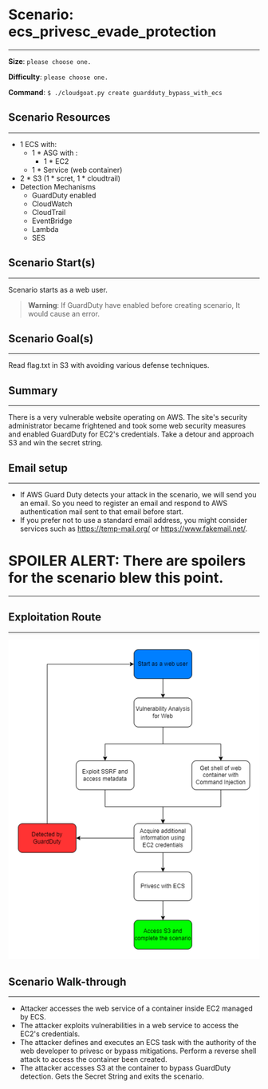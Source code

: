 # Scenario: ecs_privesc_evade_protection

---

**Size**: `please choose one.`

**Difficulty**: `please choose one.`

**Command**: `$ ./cloudgoat.py create guardduty_bypass_with_ecs`

## Scenario Resources

---

- 1 ECS with:
    - 1 * ASG with :
        - 1 * EC2
    - 1 * Service (web container)
- 2 * S3 (1 * scret, 1 * cloudtrail)
- Detection Mechanisms
  - GuardDuty enabled
  - CloudWatch
  - CloudTrail
  - EventBridge
  - Lambda
  - SES

## Scenario Start(s)

---

Scenario starts as a web user.

> **Warning**: If GuardDuty have enabled before creating scenario, It would cause an error.

## Scenario Goal(s)

---

Read flag.txt in S3 with avoiding various defense techniques.

## Summary

---

There is a very vulnerable website operating on AWS. The site's security administrator became frightened and took some web security measures and enabled GuardDuty for EC2's credentials. Take a detour and approach S3 and win the secret string.

## Email setup

---
 
- If AWS Guard Duty detects your attack in the scenario, we will send you an email. So you need to register an email and respond to AWS authentication mail sent to that email before start.
- If you prefer not to use a standard email address, you might consider services such as https://temp-mail.org/ or https://www.fakemail.net/.

# SPOILER ALERT: There are spoilers for the scenario blew this point.

---

## Exploitation Route

---

![Scenario Route(s)](assets/diagram.png)

## Scenario Walk-through

---

- Attacker accesses the web service of a container inside EC2 managed by ECS.
- The attacker exploits vulnerabilities in a web service to access the EC2's credentials.
- The attacker defines and executes an ECS task with the authority of the web developer to privesc or bypass mitigations. Perform a reverse shell attack to access the container been created.
- The attacker accesses S3 at the container to bypass GuardDuty detection. Gets the Secret String and exits the scenario.

